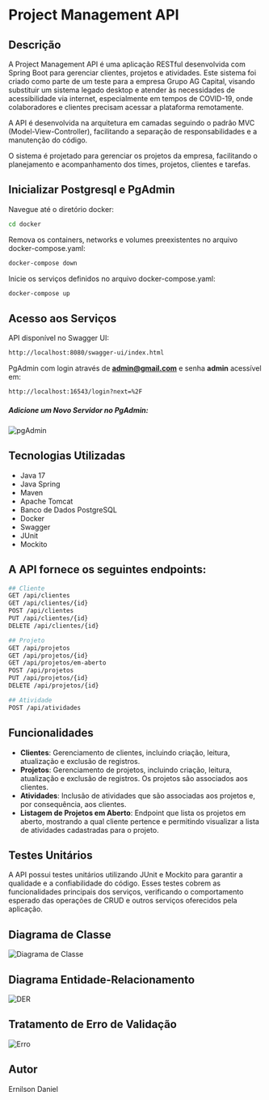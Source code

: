 # Project Management API

## Descrição

A Project Management API é uma aplicação RESTful desenvolvida com Spring Boot para gerenciar clientes, projetos e atividades. Este sistema foi criado como parte de um teste para a empresa Grupo AG Capital, visando substituir um sistema legado desktop e atender às necessidades de acessibilidade via internet, especialmente em tempos de COVID-19, onde colaboradores e clientes precisam acessar a plataforma remotamente.

A API é desenvolvida na arquitetura em camadas seguindo o padrão MVC (Model-View-Controller), facilitando a separação de responsabilidades e a manutenção do código.

O sistema é projetado para gerenciar os projetos da empresa, facilitando o planejamento e acompanhamento dos times, projetos, clientes e tarefas.


## Inicializar Postgresql e PgAdmin
Navegue até o diretório docker:
```bash
cd docker
```
Remova os containers, networks e volumes preexistentes no arquivo docker-compose.yaml:
```bash
docker-compose down
```
Inicie os serviços definidos no arquivo docker-compose.yaml:
```bash
docker-compose up
```

## Acesso aos Serviços 
API disponível no Swagger UI:
```bash
http://localhost:8080/swagger-ui/index.html
```
PgAdmin com login através de **admin@gmail.com** e senha **admin** acessível em:
```bash
http://localhost:16543/login?next=%2F
```
##### Adicione um Novo Servidor no PgAdmin:
![pgAdmin](https://github.com/Ernilson/Project-Management-API/assets/30840118/100ccf93-1508-4823-ba71-f119811581c9)



## Tecnologias Utilizadas
- Java 17
- Java Spring
- Maven
- Apache Tomcat
- Banco de Dados PostgreSQL
- Docker
- Swagger
- JUnit
- Mockito

## A API fornece os seguintes endpoints:
```bash
## Cliente
GET /api/clientes
GET /api/clientes/{id}
POST /api/clientes
PUT /api/clientes/{id}
DELETE /api/clientes/{id}

## Projeto
GET /api/projetos
GET /api/projetos/{id}
GET /api/projetos/em-aberto
POST /api/projetos
PUT /api/projetos/{id}
DELETE /api/projetos/{id}

## Atividade
POST /api/atividades
```

## Funcionalidades

- **Clientes**: Gerenciamento de clientes, incluindo criação, leitura, atualização e exclusão de registros.
- **Projetos**: Gerenciamento de projetos, incluindo criação, leitura, atualização e exclusão de registros. Os projetos são associados aos clientes.
- **Atividades**: Inclusão de atividades que são associadas aos projetos e, por consequência, aos clientes.
- **Listagem de Projetos em Aberto**: Endpoint que lista os projetos em aberto, mostrando a qual cliente pertence e permitindo visualizar a lista de atividades cadastradas para o projeto.

## Testes Unitários
A API possui testes unitários utilizando JUnit e Mockito para garantir a qualidade e a confiabilidade do código. Esses testes cobrem as funcionalidades principais dos serviços, verificando o comportamento esperado das operações de CRUD e outros serviços oferecidos pela aplicação.
  
## Diagrama de Classe
![Diagrama de Classe](https://github.com/Ernilson/Project-Management-API/assets/30840118/05ed2b82-225e-4dfc-a447-24f38b1ea557)

## Diagrama Entidade-Relacionamento
![DER](https://github.com/Ernilson/Project-Management-API/assets/30840118/4615d7e4-d12c-4fe8-ba1c-1960922988c8)

## Tratamento de Erro de Validação
![Erro](https://github.com/Ernilson/Project-Management-API/assets/30840118/587d5eb2-35bd-4202-8af7-94cbe00af468)

## Autor
Ernilson Daniel
